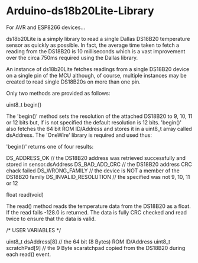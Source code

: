 # Arduino-ds18b20Lite-Library

For AVR and ESP8266 devices...

ds18b20Lite is a simply library to read a single Dallas DS18B20 temperature sensor as quickly as possible. In fact, the average time taken to fetch a reading from the DS18B20 is 10 milliseconds which is a vast improvement over the circa 750ms required using the Dallas library.

An instance of ds18b20Lite fetches readings from a single DS18B20 device on a single pin of the MCU although, of course, multiple instances may be created to read single DS18B20s on more than one pin.

Only two methods are provided as follows:

uint8_t begin(<optional resolution>)

The 'begin()' method sets the resolution of the attached DS18B20 to 9, 10, 11 or 12 bits but, if <optional resolution> is not specified the default resolution is 12 bits. 'begin()' also fetches the 64 bit ROM ID/Address and stores it in a uint8_t array called dsAddress. The 'OneWire' library is required and used thus:

'begin()' returns one of four results:

DS_ADDRESS_OK           // the DS18B20 address was retrieved successfully and stored in sensor.dsAddress
DS_BAD_ADD_CRC          // the DS18B20 address CRC chack failed
DS_WRONG_FAMILY         // the device is NOT a member of the DS18B20 family
DS_INVALID_RESOLUTION   // the <optional resolution> specified was not 9, 10, 11 or 12

float read(void)

The read() method reads the temperature data from the DS18B20 as a float. If the read fails -128.0 is returned. The data is fully CRC checked and read twice to ensure that the data is valid.

/* USER VARIABLES */

uint8_t dsAddress[8]      // the 64 bit (8 Bytes) ROM ID/Address
uint8_t scratchPad[9]     // the 9 Byte scaratchpad copied from the DS18B20 during each read() event.
